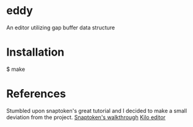 
# eddy
An editor utilizing gap buffer data structure
# Installation
$ make
# References
Stumbled upon snaptoken's great tutorial and I decided to make a small deviation from the project.
[Snaptoken's walkthrough]([https://viewsourcecode.org/snaptoken/kilo/](https://viewsourcecode.org/snaptoken/kilo/))
[Kilo editor](https://github.com/antirez/kilo) 
